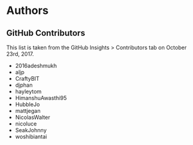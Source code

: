 # Authors

## GitHub Contributors

This list is taken from the GitHub Insights > Contributors tab on October 23rd, 2017.

- 2016adeshmukh
- aljp
- CraftyBIT
- djphan
- hayleytom
- HimanshuAwasthi95
- HubbleJo
- mattjegan
- NicolasWalter
- nicoluce
- SeakJohnny
- woshibiantai
